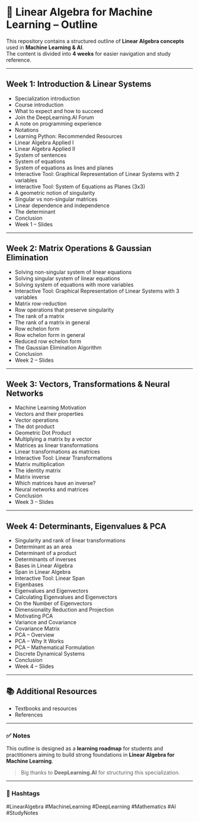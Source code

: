 # 📘 Linear Algebra for Machine Learning – Outline  

This repository contains a structured outline of **Linear Algebra concepts** used in **Machine Learning & AI**.  
The content is divided into **4 weeks** for easier navigation and study reference.  

---

## Week 1: Introduction & Linear Systems  

- Specialization introduction  
- Course introduction  
- What to expect and how to succeed  
- Join the DeepLearning.AI Forum  
- A note on programming experience  
- Notations  
- Learning Python: Recommended Resources  
- Linear Algebra Applied I  
- Linear Algebra Applied II  
- System of sentences  
- System of equations  
- System of equations as lines and planes  
- Interactive Tool: Graphical Representation of Linear Systems with 2 variables  
- Interactive Tool: System of Equations as Planes (3x3)  
- A geometric notion of singularity  
- Singular vs non-singular matrices  
- Linear dependence and independence  
- The determinant  
- Conclusion  
- Week 1 – Slides  

---

## Week 2: Matrix Operations & Gaussian Elimination  

- Solving non-singular system of linear equations  
- Solving singular system of linear equations  
- Solving system of equations with more variables  
- Interactive Tool: Graphical Representation of Linear Systems with 3 variables  
- Matrix row-reduction  
- Row operations that preserve singularity  
- The rank of a matrix  
- The rank of a matrix in general  
- Row echelon form  
- Row echelon form in general  
- Reduced row echelon form  
- The Gaussian Elimination Algorithm  
- Conclusion  
- Week 2 – Slides  

---

## Week 3: Vectors, Transformations & Neural Networks  

- Machine Learning Motivation  
- Vectors and their properties  
- Vector operations  
- The dot product  
- Geometric Dot Product  
- Multiplying a matrix by a vector  
- Matrices as linear transformations  
- Linear transformations as matrices  
- Interactive Tool: Linear Transformations  
- Matrix multiplication  
- The identity matrix  
- Matrix inverse  
- Which matrices have an inverse?  
- Neural networks and matrices  
- Conclusion  
- Week 3 – Slides  

---

## Week 4: Determinants, Eigenvalues & PCA  

- Singularity and rank of linear transformations  
- Determinant as an area  
- Determinant of a product  
- Determinants of inverses  
- Bases in Linear Algebra  
- Span in Linear Algebra  
- Interactive Tool: Linear Span  
- Eigenbases  
- Eigenvalues and Eigenvectors  
- Calculating Eigenvalues and Eigenvectors  
- On the Number of Eigenvectors  
- Dimensionality Reduction and Projection  
- Motivating PCA  
- Variance and Covariance  
- Covariance Matrix  
- PCA – Overview  
- PCA – Why It Works  
- PCA – Mathematical Formulation  
- Discrete Dynamical Systems  
- Conclusion  
- Week 4 – Slides  

---

## 📚 Additional Resources  

- Textbooks and resources  
- References  

---

### ✅ Notes  

This outline is designed as a **learning roadmap** for students and practitioners aiming to build strong foundations in **Linear Algebra for Machine Learning**.  

> Big thanks to **DeepLearning.AI** for structuring this specialization.  

---

### 🔖 Hashtags  
#LinearAlgebra #MachineLearning #DeepLearning #Mathematics #AI #StudyNotes  

